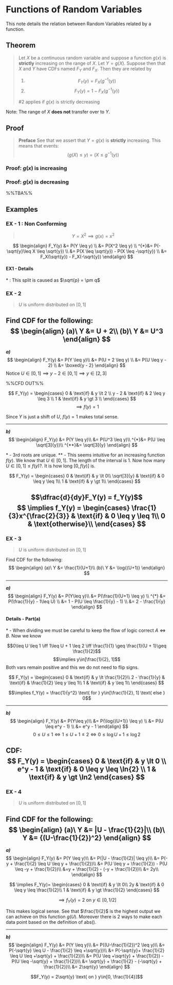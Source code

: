 # Functions of Random Variables
This note details the relation between Random Variables related by a function. 
## Theorem 
> Let $X$ be a continuous random variable and suppose a function $g(x)$ is **strictly** increasing on the range of $X$. 
> Let $Y = g(X)$. Suppose then that $X$ and $Y$ have CDFs named $F_Y$ and $F_X$. Then they are related by 
> 1) $$F_Y(y) = F_X(g^{-1}(y))$$
> 2) $$F_Y(y) = 1- F_X(g^{-1}(y))$$
> 
> $\# 2$ applies if $g(x)$ is strictly decreasing

Note: The range of $X$ **does not** transfer over to $Y$.

## Proof
> **Preface**
> See that we assert that $Y = g(x)$ is **strictly** increasing.
> This means that events:
> $$(g(X) \leq y) = (X \leq g^{-1}(y))$$

### Proof: $g(x)$ is increasing

### Proof: $g(x)$ is decreasing

%%TBA%%
## Examples
### EX - 1 : Non Conforming
> $$Y = X^2 \implies g(x) = x^2$$

$$
\begin{align}
F_Y(y) &= P(Y \leq y) \\
&= P(X^2 \leq y) \\
^{*}&= P(-\sqrt{y}\leq X \leq \sqrt{y}) \\
&= P(X \leq \sqrt{y}) - P(X \leq -\sqrt{y}) \\
&= F_X(\sqrt{y}) - F_X(-\sqrt{y})
\end{align}
$$
#### EX1 - Details 
\* : This split is caused as $\sqrt{p} = \pm q$

### EX - 2 
> $U$ is uniform distributed on $[0, 1]$

Find CDF for the following:
$$
\begin{align}
	(a)\ Y &= U + 2\\
	(b)\ Y &= U^3
\end{align}
$$
---
***a)***
$$
\begin{align}
	F_Y(y) &= P(Y \leq y)\\
		   &= P(U + 2 \leq y) \\
		   &= P(U \leq y - 2) \\
		   &= \boxed{y - 2}
\end{align}
$$
Notice  $U \in [0, 1] \implies y - 2 \in [0, 1] \implies y \in [2, 3]$

%%CFD OUT%%

$$
F_Y(y) = 
\begin{cases}
	0 & \text{if} & y \lt 2 \\
	y - 2 & \text{if} & 2 \leq y \leq 3 \\
	1 & \text{if} & y \gt 3 \\ 
\end{cases}
$$
$$
\implies f(y) = 1
$$

Since $Y$ is just a shift of $U$, $f(y) = 1$ makes total sense.

---
***b)***
$$
\begin{align}
	F_Y(y) &= P(Y \leq y)\\
		   &= P(U^3 \leq y)\\
	   ^{*}&= P(U \leq \sqrt[3]{y})\\
	  ^{**}&= \sqrt[3]{y} 
\end{align}
$$

\* - $3$rd roots are unique.
\*\* - This seems intuitive for an increasing function $f(y)$. We know that $U\in[0, 1]$. The length of the interval is $1$. Now how many $U\in[0, 1]\leq f(y)$?. It is how long $[0,f(y)]$ is. 

$$
F_Y(y) = 
\begin{cases}
	0 & \text{if} & y \lt 0\\
	\sqrt[3]{y} & \text{if} & 0 \leq y \leq 1\\
	1 & \text{if} & y \gt 1\\
\end{cases}
$$

$$\dfrac{d}{dy}F_Y(y) = f_Y(y)$$
$$
\implies 
f_Y(y) = 
\begin{cases}
	\frac{1}{3}x^{\frac{2}{3}} & \text{if} & 0 \leq y \leq 1\\
	0 & \text{otherwise}\\
\end{cases}
$$
---
### EX - 3
> $U$ is uniform distributed on $[0, 1]$

Find CDF for the following:
$$
\begin{align}
	(a)\ Y &= \frac{1}{U+1}\\
	(b)\ Y &= \log{(U+1)}
\end{align}
$$

---
***a)***
$$
\begin{align}
	F_Y(y) &= P(Y\leq y)\\
		   &= P(\frac{1}{U+1} \leq y)  \\
	  ^{*} &= P(\frac{1}{y} - 1\leq U) \\
	  	   &= 1 - P(U \leq \frac{1}{y} - 1) \\
		   &= 2 - \frac{1}{y}
\end{align}
$$

#### Details - Part(a)
\* - When dividing we must be careful to keep the flow of logic correct $A \iff B$. Now we know 

$$0\leq U \leq 1 \iff 1\leq U + 1 \leq 2 \iff \frac{1}{1} \geq \frac{1}{U + 1}\geq \frac{1}{2}$$
$$\implies y\in[\frac{1}{2}, 1]$$
Both vars remain positive and this we do not need to flip signs. 

$$
F_Y(y) = 
\begin{cases}
0 & \text{if} & y \lt \frac{1}{2}\\
2 - \frac{1}{y} & \text{if} & \frac{1}{2} \leq y \leq 1\\
1 & \text{if} & y \leq 1\\
\end{cases}
$$

$$\implies f_Y(y) = \frac{1}{y^2} \text{ for } y\in[\frac{1}{2}, 1] \text{ else } 0$$

---
***b)***
$$
\begin{align}
	F_Y(y) &= P(Y\leq y)\\
		   &= P(\log{(U+1)} \leq y)  \\
		   &= P(U \leq e^y - 1) \\
		   &= e^y - 1
\end{align}
$$
$$
0 \leq U \leq 1 \iff 1 \leq U+1 \leq 2 \iff 0 \leq \log{U+1} \leq \log{2}
$$

CDF:
$$
F_Y(y) = 
\begin{cases}
	0 & \text{if} & y \lt 0  \\
	e^y - 1 & \text{if} & 0 \leq y \leq \ln{2}  \\
	1 & \text{if} & y \gt \ln2 
\end{cases}
$$
---
### EX - 4 
> $U$ is uniform distributed on $[0, 1]$

Find CDF for the following:
$$
\begin{align}
	(a)\ Y &= |U - \frac{1}{2}|\\
	(b)\ Y &= {(U-\frac{1}{2})^2}
\end{align}
$$
---
***a)***
$$
\begin{align}
	F_Y(y) &= P(Y \leq y)\\
		   &= P(|U - \frac{1}{2}| \leq y)\\
		   &= P(-y + \frac{1}{2} \leq U \leq y + \frac{1}{2})\\
		   &= P(U \leq y + \frac{1}{2}) - P(U \leq -y + \frac{1}{2})\\
		   &=y + \frac{1}{2} - (-y + \frac{1}{2})\\
		   &= 2y\\
\end{align}
$$

$$
\implies F_Y(y)=
\begin{cases}
	0  & \text{if} & y \lt 0\\
	2y & \text{if} & 0 \leq y \leq \frac{1}{2}\\
	1  & \text{if} & y \gt \frac{1}{2}
\end{cases}
$$

$$
\implies f_Y(y) = 2 \text{ on } y\in[0, 1/2]
$$

This makes logical sense. 
See that $\frac{1}{2}$ is the highest output we can achieve on this function $g(U)$. Moreover there is 2 ways to make each data point based on the definition of $\text{abs()}$.

---
***b)***
$$
\begin{align}
	F_Y(y) &= P(Y \leq y)\\
		   &= P((U-\frac{1}{2})^2 \leq y)\\
		   &= P(-\sqrt{y} \leq U - \frac{1}{2} \leq +\sqrt{y})\\
		   &= P(-\sqrt{y}+ \frac{1}{2} \leq U  \leq +\sqrt{y} + \frac{1}{2})\\
		   &= P(U \leq +\sqrt{y} + \frac{1}{2}) - P(U \leq -\sqrt{y} + \frac{1}{2})\\
		   &= \sqrt{y} + \frac{1}{2} - (-\sqrt{y} + \frac{1}{2})\\
		   &= 2\sqrt{y}
\end{align}
$$

$$F_Y(y) = 2\sqrt{y} \text{ on } y\in[0, \frac{1}{4}]$$
